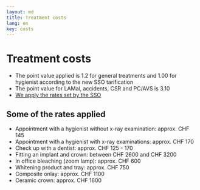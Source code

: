 ```yaml
---
layout: md
title: Treatment costs
lang: en
key: costs
---
```


# Treatment costs

 * The point value applied is 1.2 for general treatments and 1.00 for hygienist according to the new SSO tarification
 * The point value for LAMal, accidents, CSR and PC/AVS is 3.10
 * [We apply the rates set by the SSO](https://www.sso.ch/fr/patients/droit-et-tarif/tarif-dentaire.html)

## Some of the rates applied

 * Appointment with a hygienist without x-ray examination: approx. CHF 145
 * Appointment with a hygienist with x-ray examinations: approx. CHF 170
 * Check up with a dentist: approx. CHF 125 - 170
 * Fitting an implant and crown: between CHF 2600 and CHF 3200
 * In office bleaching (zoom lamp): approx. CHF 600
 * Whitening product and tray: approx. CHF 750
 * Composite onlay: approx. CHF 1100
 * Ceramic crown: approx. CHF 1600
